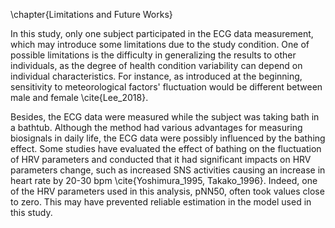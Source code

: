 \chapter{Limitations and Future Works}

In this study, only one subject participated in the ECG data measurement, which may introduce some limitations due to the study condition. One of possible limitations is the difficulty in generalizing the results to other individuals, as the degree of health condition variability can depend on individual characteristics. For instance, as introduced at the beginning, sensitivity to meteorological factors' fluctuation would be different between male and female \cite{Lee_2018}.

Besides, the ECG data were measured while the subject was taking bath in a bathtub. Although the method had various advantages for measuring biosignals in daily life, the ECG data were possibly influenced by the bathing effect. Some studies have evaluated the effect of bathing on the fluctuation of HRV parameters and conducted that it had significant impacts on HRV parameters change, such as increased SNS activities causing an increase in heart rate by 20-30 bpm \cite{Yoshimura_1995, Takako_1996}. Indeed, one of the HRV parameters used in this analysis, pNN50, often took values close to zero. This may have prevented reliable estimation in the model used in this study.
